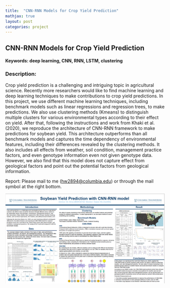 ```yaml
---
title:  "CNN-RNN Models for Crop Yield Prediction"
mathjax: true
layout: post
categories: project
---
```

## CNN-RNN Models for Crop Yield Prediction


#### Keywords: deep learning, CNN, RNN, LSTM, clustering
 

### Description:
Crop yield prediction is a challenging and intriguing topic in agricultural science. Recently
more researchers would like to find machine learning and deep learning techniques to make
contributions to crop yield predictions. In this project, we use different machine learning techniques, including benchmark models such as linear regressions and regression trees, to make predictions. We also use clustering methods (Kmeans) to distinguish multiple clusters for various environmental types according to their effect on yield. After that, following the instructions and work from Khaki et al. (2020), we reproduce the architecture of CNN-RNN framework to make predictions for soybean yield. This architecture outperforms than all benchmark models and captures the time dependency of environmental features, including their differences revealed by the clustering methods. It also includes all effects from weather, soil condition, management practice factors, and even genotype information even not given genotype data. However, we also find that this model does not capture effect from geological factors and point out the potential factors from geological information.

Report: Please mail to me (hw2894@columbia.edu) or through the mail symbol at the right bottom.
 
![poster](/assets/EIB3_Poster.png)
